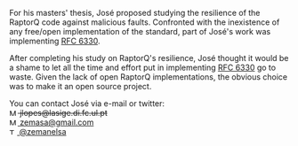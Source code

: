 For his masters' thesis, Jos&eacute; proposed studying the resilience of the RaptorQ code against malicious faults. Confronted with the inexistence of any free/open implementation of the standard, part of Jos&eacute;'s work was implementing [RFC 6330](http://tools.ietf.org/html/rfc6330).

After completing his study on RaptorQ's resilience, Jos&eacute; thought it would be a shame to let all the time and effort put in implementing [RFC 6330](http://tools.ietf.org/html/rfc6330) go to waste. Given the lack of open RaptorQ implementations, the obvious choice was to make it an open source project.

<!--- We use the span tag to disable auto URL on email -->
You can contact Jos&eacute; via e-mail or twitter:  
<strike><img src="resources/mail-logo.png" width="15" height="12" alt="Mail logo"/> jlopes<span></span>@lasige.di.fc.ul.pt</strike>  
[<img src="resources/mail-logo.png" width="15" height="12" alt="Mail logo"/>  zemasa@gmail.com](mailto:zemasa@gmail.com)  
[<img src="resources/twitter-logo.png" width="14" height="11" alt="Twitter logo"/>  @zemanelsa](https://twitter.com/zemanelsa)

